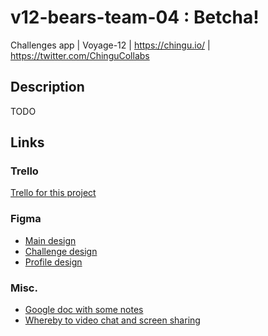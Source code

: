 # v12-bears-team-04 : Betcha!
Challenges app | Voyage-12 | https://chingu.io/ | https://twitter.com/ChinguCollabs

## Description

TODO

## Links

### Trello

[Trello for this project](https://trello.com/b/lkjw7NPw/betcha)

### Figma

- [Main design](https://www.figma.com/proto/dC52ONwKP30Q7MH3mRYlFZ/Betcha!?node-id=1%3A2&scaling=min-zoom)
- [Challenge design](https://www.figma.com/file/y8aaUTDk8MZdoeI8nZetlC/Betcha?node-id=1%3A50)
- [Profile design](https://www.figma.com/file/JahzGh2122RK1wseOeBwpG/Profile?node-id=0%3A1)

### Misc.

- [Google doc with some
notes](https://docs.google.com/document/d/19mwi72P90rQZAVVFXf8muvqSoy2ySKoO3xHyb7dmw4k)
- [Whereby to video chat and screen sharing](https://whereby.com/chingu_devpair-33)


